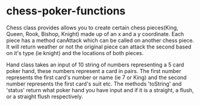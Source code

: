 # chess-poker-functions

Chess class provides allows you to create certain chess pieces(King, Queen, Rook, Bishop, Knight) made up of an x and a y coordinate. Each piece has a method canAttack which can be called on another chess piece. It will return weather or not the original piece can attack the second based on it's type (ie knight) and the locations of both pieces. 

Hand class takes an input of 10 string of numbers representing a 5 card poker hand, these numbers represent a card in pairs. The first number represents the first card's number or name (ie 7 or King) and the second number represents the first card's suit etc. The methods 'toString' and 'status' return what poker hand you have input and if it is a straight, a flush, or a straight flush respectively. 
